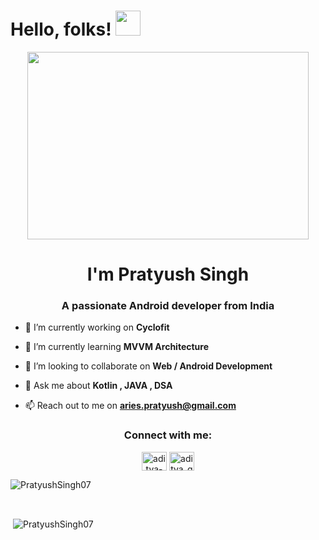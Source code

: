 # Hello, folks! <img src="https://raw.githubusercontent.com/MartinHeinz/MartinHeinz/master/wave.gif" height="40px">

<div align="center">
  <img src="https://media.giphy.com/media/dWesBcTLavkZuG35MI/giphy.gif" width="450" height="300"/>
</div>

<h1 align="center">I'm Pratyush Singh</h1>
<h3 align="center">A passionate Android developer from India</h3>

- 🔭 I’m currently working on **Cyclofit**

- 🌱 I’m currently learning **MVVM Architecture**

- 👯 I’m looking to collaborate on **Web / Android Development**

- 💬 Ask me about **Kotlin , JAVA , DSA**

- 📫 Reach out to me on **aries.pratyush@gmail.com**

<h3 align="center">Connect with me:</h3>
<p align="center">
<a href="https://www.linkedin.com/in/pratyush-singh-9323ab20a/" target="blank"><img align="center" src="https://raw.githubusercontent.com/rahuldkjain/github-profile-readme-generator/master/src/images/icons/Social/linked-in-alt.svg" alt="aditya-gupta-009520226" height="30" width="40" /></a>
<a href="https://www.codechef.com/users/Pr8yush07" target="blank"><img align="center" src="https://cdn.jsdelivr.net/npm/simple-icons@3.1.0/icons/codechef.svg" alt="aditya_gupta99" height="30" width="40" /></a>
</p>


<p><img align="center" src="https://github-readme-stats.vercel.app/api/top-langs?username=PratyushSingh07&show_icons=true&locale=en&layout=compact" alt="PratyushSingh07" /></p>
<br>

<p>&nbsp;<img align="center" src="https://github-readme-stats.vercel.app/api?username=PratyushSingh07&show_icons=true&locale=en" alt="PratyushSingh07" /></p>
